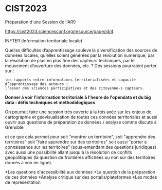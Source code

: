 # CIST2023
Préparation d'une Session de l'AR9

https://cist2023.sciencesconf.org/resource/page/id/4


INFTER (Information territoriale locale)

Quelles difficultés d’apprentissage soulève la diversification des sources de données locales, qu’elles soient générées par la révolution numérique, par la résolution de plus en plus fine des capteurs techniques, par le mouvement d’ouverture des données, etc. ? Des sessions pourraient porter sur :

    les rapports entre informations territorialisées et capacité d’apprentissage des acteurs ;
    l’essor des sciences participatives et des citoyenne·s capteurs.

**Donner à voir l'information territoriale à l'heure de l'opendata et du big data : défis techniques et méthodologiques**

On pourrait faire une session très ouverte à la fois axée sur les enjeux de cartographie et géovisualisation de toutes ces données territoriales et aussi ouvrir aux questions de préparation de données / analyse comme discuté à Grenoble

et ce que cela permet pour soit "montrer un territoire", soit "apprendre des territoires" soit "faire apprendre sur des territoires" soit aussi "porter à connaissance sur les territoires" (sous-entendant des questions juridiques) avec aussi une possibilité allant jusqu'à la résolution de conflits géopolitiques (la question de frontières affichées ou non sur des territoires donnés à voir en ligne).


*Les questions d'accessibilité aux données
*La question de la préparation de ces données
*Analyse critique sur des portails/plateformes
*Les modes de représentation


